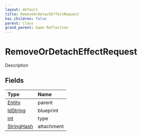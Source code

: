 ```yaml
---
layout: default
title: RemoveOrDetachEffectRequest
has_children: false
parent: Class
grand_parent: Game Reflection
---
```

# RemoveOrDetachEffectRequest
Description 

## Fields

| Type | Name |
|:----------|:--------------|
| [Entity](/riftbreaker-wiki/docs/game-reflection/classes/entity/) | parent |
| [IdString](/riftbreaker-wiki/docs/game-reflection/components/id_string/) | blueprint |
| [int](/riftbreaker-wiki/docs/game-reflection/enums/int/) | type |
| [StringHash](/riftbreaker-wiki/docs/game-reflection/classes/string_hash/) | attachment |

